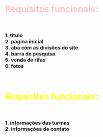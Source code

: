

<h1><span style="color: pink">Requisitos funcionais:</span></h1>

</br>

<h3>
1. título </br>
2. página inicial </br>
3. aba com as divisões do site </br>
4. barra de pesquisa </br>
5. venda de rifas </br>
6. fotos
</h3>


</br>


<h1><span style="color: yellow">Requisitos funcionais:</span></h1> 

</br>

<h3>
1. informações das turmas </br>                                       
2. informações de contato 
</h3>

</br>


